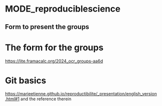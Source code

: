 # MODE_reproduciblescience

## Form to present the groups

# The form for the groups 

https://lite.framacalc.org/2024_ocr_groups-aa6d

# Git basics 

https://marieetienne.github.io/reproductibilite/_presentation/english_version.html#1 and the reference therein
